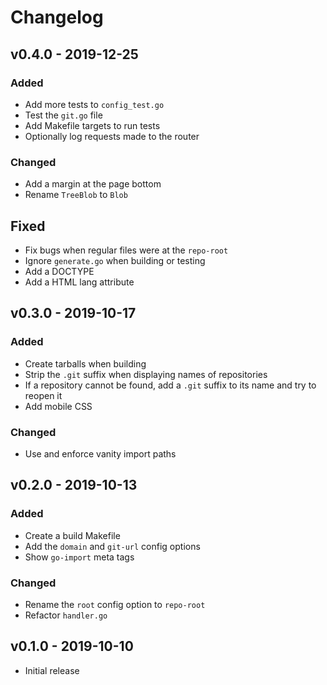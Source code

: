 # Changelog
## v0.4.0 - 2019-12-25
### Added

- Add more tests to `config_test.go`
- Test the `git.go` file
- Add Makefile targets to run tests
- Optionally log requests made to the router

### Changed

- Add a margin at the page bottom
- Rename `TreeBlob` to `Blob`

## Fixed

- Fix bugs when regular files were at the `repo-root`
- Ignore `generate.go` when building or testing
- Add a DOCTYPE
- Add a HTML lang attribute

## v0.3.0 - 2019-10-17
### Added

- Create tarballs when building
- Strip the `.git` suffix when displaying names of repositories
- If a repository cannot be found, add a `.git` suffix to its name and try to
  reopen it
- Add mobile CSS

### Changed

- Use and enforce vanity import paths

## v0.2.0 - 2019-10-13
### Added

- Create a build Makefile
- Add the `domain` and `git-url` config options
- Show `go-import` meta tags

### Changed

- Rename the `root` config option to `repo-root`
- Refactor `handler.go`

## v0.1.0 - 2019-10-10

- Initial release
